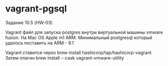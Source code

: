 # vagrant-pgsql
Задание 10.5 (HW-03)

Vagrant файл для запуска postgres внутри виртуальной машины vmware fusion. На Mac OS Apple m1 ARM. Минимальный postgresql который удалось поставить на ARM - 9.1

Vagrant ставится через brew install hashicorp/tap/hashicorp-vagrant
Затем плагин brew install --cask vagrant-vmware-utility
